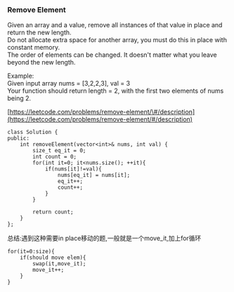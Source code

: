 ### Remove Element

Given an array and a value, remove all instances of that value in place and return the new length.  
Do not allocate extra space for another array, you must do this in place with constant memory.  
The order of elements can be changed. It doesn't matter what you leave beyond the new length.

Example:  
Given input array nums = \[3,2,2,3\], val = 3  
Your function should return length = 2, with the first two elements of nums being 2.

[https://leetcode.com/problems/remove-element/\#/description](https://leetcode.com/problems/remove-element/#/description)

```
class Solution {
public:
    int removeElement(vector<int>& nums, int val) {
        size_t eq_it = 0;
        int count = 0;
        for(int it=0; it<nums.size(); ++it){
            if(nums[it]!=val){
                nums[eq_it] = nums[it];
                eq_it++;
                count++;
            }
        }
        
        return count;
    }
};
```

总结:遇到这种需要in place移动的题,一般就是一个move_it,加上for循环

```
for(it=0:size){
    if(should move elem){
        swap(it,move_it);
        move_it++;
    }
}
```
